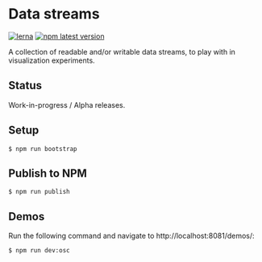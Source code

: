 # Data streams

[![lerna](https://img.shields.io/badge/maintained%20with-lerna-cc00ff.svg)](https://lernajs.io/) [![npm latest version](https://img.shields.io/npm/v/@petitatelier/osc-stream.svg)](https://www.npmjs.com/package/@petitatelier/osc-stream)

A collection of readable and/or writable data streams, to play with in visualization experiments.

## Status

Work-in-progress / Alpha releases.

## Setup

    $ npm run bootstrap

## Publish to NPM

    $ npm run publish

## Demos

Run the following command and navigate to http://localhost:8081/demos/:

    $ npm run dev:osc

